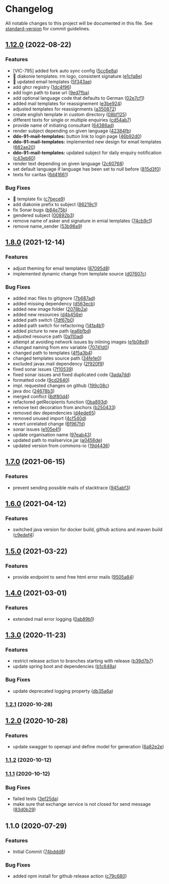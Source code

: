 # Changelog

All notable changes to this project will be documented in this file. See [standard-version](https://github.com/conventional-changelog/standard-version) for commit guidelines.

## [1.12.0](https://github.com/CaritasDeutschland/caritas-onlineBeratung-mailService/compare/v1.8.1...v1.12.0) (2022-08-22)


### Features

* [VIC-795] added fork auto sync config ([5cc6e8a](https://github.com/CaritasDeutschland/caritas-onlineBeratung-mailService/commit/5cc6e8ab81e0c7d6f770894ff373e21ef839571b))
* 🎸 diakonie templates: rm logo, consistent signature ([e1cfa8e](https://github.com/CaritasDeutschland/caritas-onlineBeratung-mailService/commit/e1cfa8e32f2e7f98cfde0cf30f85534b9e2dc934))
* 🎸 updated email templates ([5f343ae](https://github.com/CaritasDeutschland/caritas-onlineBeratung-mailService/commit/5f343aeed05c3f7f12762f72230faf85d2c137c9))
* add ghcr registry ([1dc4f96](https://github.com/CaritasDeutschland/caritas-onlineBeratung-mailService/commit/1dc4f96aa2fbe51c341be9c5c52a699c164b0e56))
* add login path to base url ([9ed7fba](https://github.com/CaritasDeutschland/caritas-onlineBeratung-mailService/commit/9ed7fba49bda6ff27f6ae1acea6114ffe13777ee))
* add optional language code that defaults to German ([02e7cf1](https://github.com/CaritasDeutschland/caritas-onlineBeratung-mailService/commit/02e7cf1ab4b1705bef86a3779334f0727f14a6be))
* added mail templates for reassignement ([e3be924](https://github.com/CaritasDeutschland/caritas-onlineBeratung-mailService/commit/e3be924a9e131f580e04f3f34846a9d45715fe1f))
* adjusted templates for reassignments ([a350872](https://github.com/CaritasDeutschland/caritas-onlineBeratung-mailService/commit/a350872096f5b25ff84db09156ebcc9ae6b491c2))
* create english template in custom directory ([08bf125](https://github.com/CaritasDeutschland/caritas-onlineBeratung-mailService/commit/08bf125f305ac7322f0759491151f591348c5555))
* different texts for single or multiple enquiries ([cd54ab7](https://github.com/CaritasDeutschland/caritas-onlineBeratung-mailService/commit/cd54ab728d75c75694fee52515b38910f9508fdc))
* provide name of initiating consultant ([64386ad](https://github.com/CaritasDeutschland/caritas-onlineBeratung-mailService/commit/64386ad704fe970525e3d23758748c79147d1426))
* render subject depending on given language ([42384fb](https://github.com/CaritasDeutschland/caritas-onlineBeratung-mailService/commit/42384fb87c03ba55ceb854c69339c79b926c5243))
* **ddo-91-mail-templates:** button link to login page ([46b92d0](https://github.com/CaritasDeutschland/caritas-onlineBeratung-mailService/commit/46b92d031812942cea54c6cd345bef4f09a73365))
* **ddo-91-mail-templates:** implemented new design for email templates ([682ae20](https://github.com/CaritasDeutschland/caritas-onlineBeratung-mailService/commit/682ae204f30b1221bc17cd228d7950c988b2bdc1))
* **ddo-91-mail-templates:** updated subject for daily enquiry notification ([c43eb60](https://github.com/CaritasDeutschland/caritas-onlineBeratung-mailService/commit/c43eb60c1103c89e0b18db64513b8c711b6ab886))
* render text depending on given language ([2c60768](https://github.com/CaritasDeutschland/caritas-onlineBeratung-mailService/commit/2c60768897f248b841fbe97b52cc703e2bfc40d8))
* set default language if language has been set to null before ([815d3f0](https://github.com/CaritasDeutschland/caritas-onlineBeratung-mailService/commit/815d3f03048bae0a1a09e55e530b14841752b1ba))
* texts for caritas ([6d41661](https://github.com/CaritasDeutschland/caritas-onlineBeratung-mailService/commit/6d41661676c597d5a1322e057b4dcaf02e9f75c0))


### Bug Fixes

* 🐛 template fix ([c7bece9](https://github.com/CaritasDeutschland/caritas-onlineBeratung-mailService/commit/c7bece948133055a864c7e1e10d2f95d2cb3f04e))
* add diakonie prefix to subject ([86219c1](https://github.com/CaritasDeutschland/caritas-onlineBeratung-mailService/commit/86219c1bfb3c5f249e46dff9cd05fb1b83d2b07a))
* fix Sonar bugs ([b84e75b](https://github.com/CaritasDeutschland/caritas-onlineBeratung-mailService/commit/b84e75bbcc2e5fc47553537d95265939a2472f09))
* gendered subject ([00892b3](https://github.com/CaritasDeutschland/caritas-onlineBeratung-mailService/commit/00892b3ae3e4271599bd0ac2b6ad586b3c0fe594))
* remove name of asker and signature in emial templates ([74cb9c1](https://github.com/CaritasDeutschland/caritas-onlineBeratung-mailService/commit/74cb9c136690a6a93e3327efa56611128a8a0fc2))
* remove name_sender ([53b98a9](https://github.com/CaritasDeutschland/caritas-onlineBeratung-mailService/commit/53b98a931bf13401d2f8348cee7ec475a6c10dcf))

## [1.8.0](https://github.com/CaritasDeutschland/caritas-onlineBeratung-mailService/compare/v1.7.0...v1.8.0) (2021-12-14)


### Features

* adjust theming for email templates ([87095d8](https://github.com/CaritasDeutschland/caritas-onlineBeratung-mailService/commit/87095d817512d31157df6333be81de0821ae48fb))
* implemented dynamic change from template source ([d07607c](https://github.com/CaritasDeutschland/caritas-onlineBeratung-mailService/commit/d07607c26b18fec81ad1b0da7e398f01faa39436))


### Bug Fixes

* added mac files to gitignore ([7b687ad](https://github.com/CaritasDeutschland/caritas-onlineBeratung-mailService/commit/7b687adf78e808a4470be2a820c65299341d490f))
* added missing dependency ([d563ecb](https://github.com/CaritasDeutschland/caritas-onlineBeratung-mailService/commit/d563ecb2116cc6962115139d5660ed8a6dd72ba9))
* added new image folder ([2078b2a](https://github.com/CaritasDeutschland/caritas-onlineBeratung-mailService/commit/2078b2addf96b516981fc4278c269b9ab5a798cc))
* added new resources ([d4b456e](https://github.com/CaritasDeutschland/caritas-onlineBeratung-mailService/commit/d4b456ec4fe1a357f5bd32850e6598ee7e3b0bc8))
* added path switch ([7df67b0](https://github.com/CaritasDeutschland/caritas-onlineBeratung-mailService/commit/7df67b0efc762ca7eda7b81bd44a170235b746a3))
* added path switch for refactoring ([14fa4b1](https://github.com/CaritasDeutschland/caritas-onlineBeratung-mailService/commit/14fa4b1aee7fc78e8c55abf419622bda7d0cf1ac))
* added picture to new path ([ea6bfbd](https://github.com/CaritasDeutschland/caritas-onlineBeratung-mailService/commit/ea6bfbdfc0e6b781a7b1874778bad8877cfaf16c))
* adjusted resource path ([0a110ad](https://github.com/CaritasDeutschland/caritas-onlineBeratung-mailService/commit/0a110ad6bc6797d30ca3c5fa6f5e2157978f8ec0))
* attempt at avoiding network issues by inlining images ([e1b08e9](https://github.com/CaritasDeutschland/caritas-onlineBeratung-mailService/commit/e1b08e947b239f1cc015f9eaf9b3d46c2c03c0eb))
* changed naming from env variable ([70741d0](https://github.com/CaritasDeutschland/caritas-onlineBeratung-mailService/commit/70741d0e48169042d4f36fc94ea750d3c455ed00))
* changed path to templates ([4f5a3b4](https://github.com/CaritasDeutschland/caritas-onlineBeratung-mailService/commit/4f5a3b44b49ecf511df7c7559c918e0848084fb3))
* changed templates source path ([34fe1e0](https://github.com/CaritasDeutschland/caritas-onlineBeratung-mailService/commit/34fe1e03ca998e1588a276a347ef2180428926b1))
* excluded javax.mail dependency ([2f920f9](https://github.com/CaritasDeutschland/caritas-onlineBeratung-mailService/commit/2f920f907a0d46196f0186f44bef87e5e7a0bf91))
* fixed sonar issues ([7f10539](https://github.com/CaritasDeutschland/caritas-onlineBeratung-mailService/commit/7f105395bfecca66e885b466e8665fb845edaea1))
* fixed sonar issues and fixed duplicated code ([3ada7dd](https://github.com/CaritasDeutschland/caritas-onlineBeratung-mailService/commit/3ada7ddb99bcacecf7d246554cb504d73252ba3d))
* formatted code ([9cd2640](https://github.com/CaritasDeutschland/caritas-onlineBeratung-mailService/commit/9cd26402720095e448b03945da12b9bbb7fe8b6b))
* impl. requested changes on github ([199c08c](https://github.com/CaritasDeutschland/caritas-onlineBeratung-mailService/commit/199c08c5232125ffc928c7a7b32ad5d8699a739e))
* java doc ([24678b3](https://github.com/CaritasDeutschland/caritas-onlineBeratung-mailService/commit/24678b3820547443cb4f701d972b4c2f80bc5267))
* merged conflict ([8df80d4](https://github.com/CaritasDeutschland/caritas-onlineBeratung-mailService/commit/8df80d4c53c42a39cec7f6ec0439bbdb79370b96))
* refactored getRecipients function ([0ba893d](https://github.com/CaritasDeutschland/caritas-onlineBeratung-mailService/commit/0ba893d9080b107146be610a398585828138bcf5))
* remove text decoration from anchors ([b250433](https://github.com/CaritasDeutschland/caritas-onlineBeratung-mailService/commit/b25043380f89d5c7d3eac75eb1008dfc334e4fc5))
* removed dev dependencies ([d4ede65](https://github.com/CaritasDeutschland/caritas-onlineBeratung-mailService/commit/d4ede65e8b971c3b29de365f3a743ce8e460fdfa))
* removed unused import ([4cf540d](https://github.com/CaritasDeutschland/caritas-onlineBeratung-mailService/commit/4cf540d91f7d38ff56ef914754b594a451a88c23))
* revert unrelated change ([6f967fd](https://github.com/CaritasDeutschland/caritas-onlineBeratung-mailService/commit/6f967fd116a4233ab7ca1ffa6343c844aacb9d21))
* sonar issues ([e105e41](https://github.com/CaritasDeutschland/caritas-onlineBeratung-mailService/commit/e105e41b0f5f130bd7615fa014eef91ae76a8594))
* update organisation name ([97eab43](https://github.com/CaritasDeutschland/caritas-onlineBeratung-mailService/commit/97eab430831b304afd1e1f0becd4e1d1cf4e7f9e))
* updated path to mailservice.jar ([a0456de](https://github.com/CaritasDeutschland/caritas-onlineBeratung-mailService/commit/a0456de14d2835c6a203500b4ee9d8222dba31a7))
* updated version from commons-io ([19d4436](https://github.com/CaritasDeutschland/caritas-onlineBeratung-mailService/commit/19d44363a4a856c6f1ba60f4d25f3fa95ff79404))

## [1.7.0](https://github.com/CaritasDeutschland/caritas-onlineBeratung-mailService/compare/v1.6.0...v1.7.0) (2021-06-15)


### Features

* prevent sending possible mails of stacktrace ([945abf3](https://github.com/CaritasDeutschland/caritas-onlineBeratung-mailService/commit/945abf35d178b13edbc3b00dba4e7ecd0242e847))

## [1.6.0](https://github.com/CaritasDeutschland/caritas-onlineBeratung-mailService/compare/v1.5.0...v1.6.0) (2021-04-12)


### Features

* switched java version for docker build, github actions and maven build ([c9edef4](https://github.com/CaritasDeutschland/caritas-onlineBeratung-mailService/commit/c9edef4053a5bc12b59efb88706fb7c3b678cf6e))

## [1.5.0](https://github.com/CaritasDeutschland/caritas-onlineBeratung-mailService/compare/v1.4.0...v1.5.0) (2021-03-22)


### Features

* provide endpoint to send free html error mails ([9505a84](https://github.com/CaritasDeutschland/caritas-onlineBeratung-mailService/commit/9505a84e0a9bd56d372b3f52337caebf1ee92b72))

## [1.4.0](https://github.com/CaritasDeutschland/caritas-onlineBeratung-mailService/compare/v1.3.0...v1.4.0) (2021-03-01)


### Features

* extended mail error logging ([0ab89b1](https://github.com/CaritasDeutschland/caritas-onlineBeratung-mailService/commit/0ab89b128f61c0c942597a77513cc851296779cc))

## [1.3.0](https://github.com/CaritasDeutschland/caritas-onlineBeratung-mailService/compare/v1.2.1...v1.3.0) (2020-11-23)


### Features

* restrict release action to branches starting with release ([b39d7b7](https://github.com/CaritasDeutschland/caritas-onlineBeratung-mailService/commit/b39d7b7f98d274df9b1d43ab00a358dc5e2bf80c))
* update spring boot and dependencies ([b1c648a](https://github.com/CaritasDeutschland/caritas-onlineBeratung-mailService/commit/b1c648a8390d540fafce03cf413edd953c7747c4))


### Bug Fixes

* update deprecated logging property ([db35a6a](https://github.com/CaritasDeutschland/caritas-onlineBeratung-mailService/commit/db35a6af6a36b0dd4fa490c779e8456295a0c4ce))

### [1.2.1](https://github.com/CaritasDeutschland/caritas-onlineBeratung-mailService/compare/v1.2.0...v1.2.1) (2020-10-28)

## [1.2.0](https://github.com/CaritasDeutschland/caritas-onlineBeratung-mailService/compare/v1.1.2...v1.2.0) (2020-10-28)


### Features

* update swagger to openapi and define model for generation ([6a82e2e](https://github.com/CaritasDeutschland/caritas-onlineBeratung-mailService/commit/6a82e2e104b870b53659965117d1ea083d5e0455))

### [1.1.2](https://github.com/CaritasDeutschland/caritas-onlineBeratung-mailService/compare/v1.1.1...v1.1.2) (2020-10-12)

### [1.1.1](https://github.com/CaritasDeutschland/caritas-onlineBeratung-mailService/compare/v1.1.0...v1.1.1) (2020-10-12)


### Bug Fixes

* failed tests ([3ef25da](https://github.com/CaritasDeutschland/caritas-onlineBeratung-mailService/commit/3ef25da459be3637fb3bf29b68ca576d0f8b1046))
* make sure that exchange service is not closed for send message ([83d0b29](https://github.com/CaritasDeutschland/caritas-onlineBeratung-mailService/commit/83d0b291c147a32db518f41c2daedba85aeb541c))

## 1.1.0 (2020-07-29)


### Features

* Initial Commit ([74bddd8](https://github.com/CaritasDeutschland/caritas-onlineBeratung-mailService/commit/74bddd808e05b3cdd744f5633358502d1322b649))


### Bug Fixes

* added npm install for github release action ([c79c680](https://github.com/CaritasDeutschland/caritas-onlineBeratung-mailService/commit/c79c68062ad35f90a43f82358a846e7934ed9d32))
